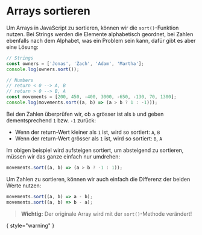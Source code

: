 # Arrays sortieren

Um Arrays in JavaScript zu sortieren, können wir die `sort()`-Funktion nutzen. Bei Strings werden die Elemente alphabetisch geordnet, bei Zahlen 
ebenfalls nach dem Alphabet, was ein Problem sein kann, dafür gibt es aber eine Lösung:

````Javascript
// Strings
const owners = ['Jonas', 'Zach', 'Adam', 'Martha'];
console.log(owners.sort());

// Numbers
// return < 0 --> A, B
// return > 0 --> B, A
const movements = [200, 450, -400, 3000, -650, -130, 70, 1300];
console.log(movements.sort((a, b) => (a > b ? 1 : -1)));
````

Bei den Zahlen überprüfen wir, ob `a` grösser ist als `b` und geben dementsprechend `1` bzw. `-1` zurück:

- Wenn der return-Wert kleiner als `1` ist, wird so sortiert: `A`, `B`
- Wenn der return-Wert grösser als `1` ist, wird so sortiert: `B`, `A`

Im obigen beispiel wird aufsteigen sortiert, um absteigend zu sortieren, müssen wir das ganze einfach nur umdrehen:

````Javascript
movements.sort((a, b) => (a > b ? -1 : 1));
````

Um Zahlen zu sortieren, können wir auch einfach die Differenz der beiden Werte nutzen:

````Javascript
movements.sort((a, b) => a - b);
movements.sort((a, b) => b - a);
````

> **Wichtig:** Der originale Array wird mit der `sort()`-Methode verändert!

{ style="warning" }